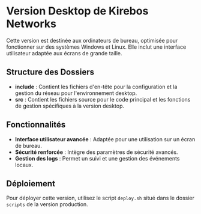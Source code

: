 # Version Desktop de Kirebos Networks

Cette version est destinée aux ordinateurs de bureau, optimisée pour fonctionner sur des systèmes Windows et Linux. Elle inclut une interface utilisateur adaptée aux écrans de grande taille.

## Structure des Dossiers

- **include** : Contient les fichiers d'en-tête pour la configuration et la gestion du réseau pour l'environnement desktop.
- **src** : Contient les fichiers source pour le code principal et les fonctions de gestion spécifiques à la version desktop.

## Fonctionnalités

- **Interface utilisateur avancée** : Adaptée pour une utilisation sur un écran de bureau.
- **Sécurité renforcée** : Intègre des paramètres de sécurité avancés.
- **Gestion des logs** : Permet un suivi et une gestion des événements locaux.

## Déploiement

Pour déployer cette version, utilisez le script `deploy.sh` situé dans le dossier `scripts` de la version production.
